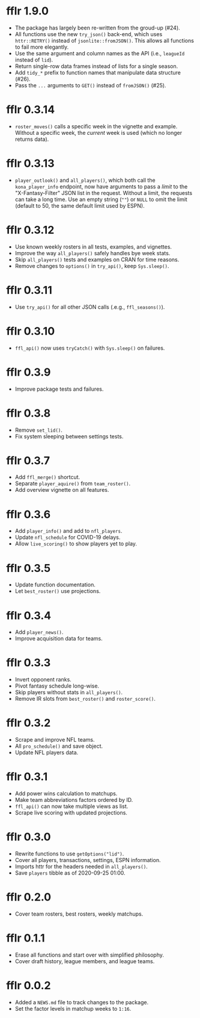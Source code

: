 # fflr 1.9.0

* The package has largely been re-written from the groud-up (#24).
* All functions use the new `try_json()` back-end, which uses `httr::RETRY()`
instead of `jsonlite::fromJSON()`. This allows all functions to fail more
elegantly.
* Use the same argument and column names as the API (i.e., `leagueId` instead of
`lid`).
* Return single-row data frames instead of lists for a single season.
* Add `tidy_*` prefix to function names that manipulate data structure (#26).
* Pass the `...` arguments to `GET()` instead of `fromJSON()` (#25).

# fflr 0.3.14

* `roster_moves()` calls a specific week in the vignette and example. Without a
specific week, the _current_ week is used (which no longer returns data).

# fflr 0.3.13

* `player_outlook()` and `all_players()`, which both call the `kona_player_info`
endpoint, now have arguments to pass a _limit_ to the "X-Fantasy-Filter" JSON
list in the request. Without a limit, the requests can take a long time. Use
an empty string (`""`) or `NULL` to omit the limit (default to 50, the same
default limit used by ESPN).

# fflr 0.3.12

* Use known weekly rosters in all tests, examples, and vignettes.
* Improve the way `all_players()` safely handles bye week stats.
* Skip `all_players()` tests and examples on CRAN for time reasons.
* Remove changes to `options()` in `try_api()`, keep `Sys.sleep()`.

# fflr 0.3.11

* Use `try_api()` for all other JSON calls (.e.g., `ffl_seasons()`).

# fflr 0.3.10

* `ffl_api()` now uses `tryCatch()` with `Sys.sleep()` on failures.

# fflr 0.3.9

* Improve package tests and failures.

# fflr 0.3.8

* Remove `set_lid()`.
* Fix system sleeping between settings tests.

# fflr 0.3.7

* Add `ffl_merge()` shortcut.
* Separate `player_aquire()` from `team_roster()`.
* Add overview vignette on all features.

# fflr 0.3.6

* Add `player_info()` and add to `nfl_players`.
* Update `nfl_schedule` for COVID-19 delays.
* Allow `live_scoring()` to show players yet to play.

# fflr 0.3.5

* Update function documentation.
* Let `best_roster()` use projections.

# fflr 0.3.4

* Add `player_news()`.
* Improve acquisition data for teams. 

# fflr 0.3.3

* Invert opponent ranks.
* Pivot fantasy schedule long-wise.
* Skip players without stats in `all_players()`.
* Remove IR slots from `best_roster()` and `roster_score()`.

# fflr 0.3.2

* Scrape and improve NFL teams.
* All `pro_schedule()` and save object.
* Update NFL players data.

# fflr 0.3.1

* Add power wins calculation to matchups.
* Make team abbreviations factors ordered by ID.
* `ffl_api()` can now take multiple views as list.
* Scrape live scoring with updated projections.

# fflr 0.3.0

* Rewrite functions to use `getOptions("lid")`.
* Cover all players, transactions, settings, ESPN information.
* Imports httr for the headers needed in `all_players()`.
* Save `players` tibble as of 2020-09-25 01:00.

# fflr 0.2.0

* Cover team rosters, best rosters, weekly matchups.

# fflr 0.1.1

* Erase all functions and start over with simplified philosophy.
* Cover draft history, league members, and league teams.

# fflr 0.0.2

* Added a `NEWS.md` file to track changes to the package.
* Set the factor levels in matchup weeks to `1:16`.
